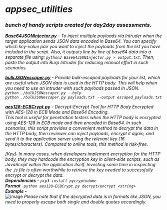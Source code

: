 # *appsec_utilities*
### *bunch of handy scripts created for day2day assessments.*

*__[Base64JSONInjector.py](./Base64JSONInjector.py)__ - To inject multiple payloads via Intruder when the target application sends JSON data encoded in Base64. You can specify which key-value pair you want to inject the payloads from the list you have included in the script. Also, it outputs line by line of base64 data into a separate file using: `python3 Base64JSONInjector.py > output.txt`. Then, paste the output into Burp Intruder for reducing manual effort in such scenarios.*

*__[bulkJSONescaper.py](./bulkJSONescaper.py)__ - Provide bulk-escaped payloads for your list, which are useful when JSON data is used in the HTTP body. This will help when you need to use an intruder with such payloads passed in JSON.* <br>
*`python ./bulkJSONescaper.py --help`<br>*
*`python ./bulkJSONescaper.py payloads.txt --output escaped_payloads.txt`*

*__[aes128-ECBCrypt.py](./aes128-ECBCrypt.py)__ - Decrypt-Encrypt Tool for HTTP Body Encrypted with AES-128 in ECB Mode and Base64 Encoding.<br>
This tool is useful for penetration testers when the HTTP body is encrypted using AES-128 in ECB mode and then encoded in Base64. In such scenarios, this script provides a convenient method to decrypt the data in the HTTP body, then reviewer can inject payloads, encrypt it again, and send it to the application server using the relevant key (16 bytes/characters). Compared to online tools, this method is risk-free.* <br>

*[Key]: In many cases, when developers implement encryption for the HTTP body, they may hardcode the encryption key in client-side scripts, such as JavaScript within the application itself. Investing some time in inspecting the .js file is often worthwhile to retrieve the key needed to successfully encrypt or decrypt the data.* <br>
***Dependencies** - `pip3 install pycryptodome`*<br>
***Format** -`python aes128-ECBCrypt.py decrypt/encrypt <string>`* <br>
***Example -*** <br>
![image](https://github.com/user-attachments/assets/cabdac45-3eb4-4d22-bed7-f4138bb33b14) 
*Please note that if the decrypted data is in formats like JSON, you need to properly escape both single and double quotes accordingly.*

 
